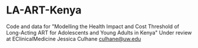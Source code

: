 # LA-ART-Kenya
Code and data for "Modelling the Health Impact and Cost Threshold of Long-Acting ART for Adolescents and Young Adults in Kenya"
Under review at EClinicalMedicine
Jessica Culhane
culhane@uw.edu
